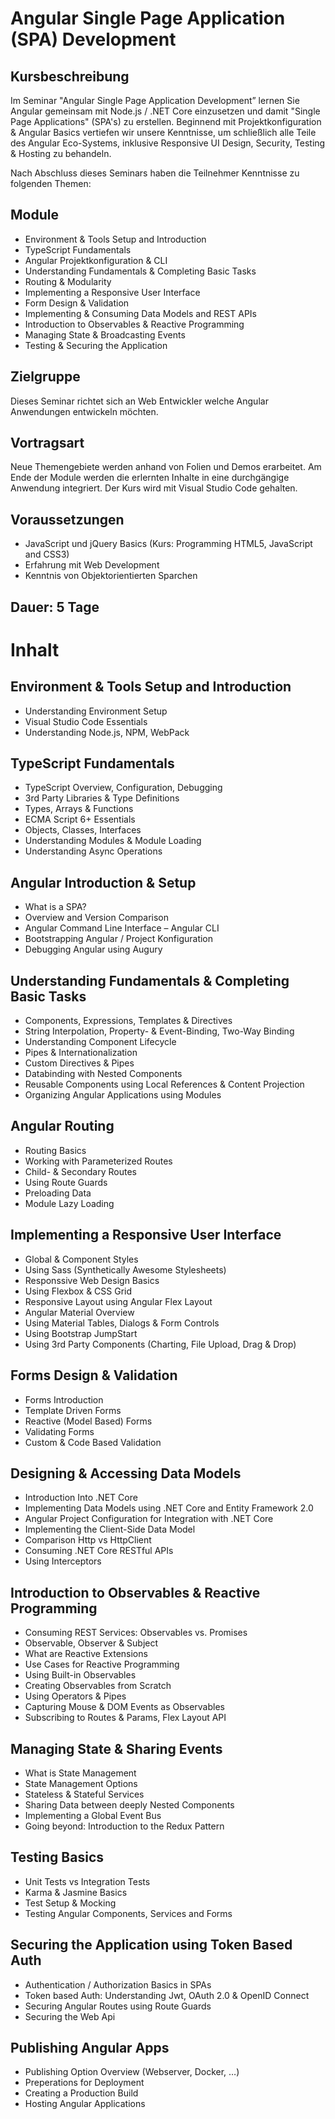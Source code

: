 # Angular Single Page Application (SPA) Development

## Kursbeschreibung

Im Seminar "Angular Single Page Application Development” lernen Sie Angular gemeinsam mit Node.js / .NET Core einzusetzen und damit "Single Page Applications" (SPA's) zu erstellen. Beginnend mit Projektkonfiguration & Angular Basics vertiefen wir unsere Kenntnisse, um schließlich alle Teile des Angular Eco-Systems, inklusive Responsive UI Design, Security, Testing & Hosting zu behandeln.

Nach Abschluss dieses Seminars haben die Teilnehmer Kenntnisse zu folgenden Themen:

## Module

- Environment & Tools Setup and Introduction
- TypeScript Fundamentals
- Angular Projektkonfiguration & CLI
- Understanding Fundamentals & Completing Basic Tasks
- Routing & Modularity
- Implementing a Responsive User Interface
- Form Design & Validation
- Implementing & Consuming Data Models and REST APIs
- Introduction to Observables & Reactive Programming
- Managing State & Broadcasting Events
- Testing & Securing the Application

## Zielgruppe

Dieses Seminar richtet sich an Web Entwickler welche Angular Anwendungen entwickeln möchten.

## Vortragsart

Neue Themengebiete werden anhand von Folien und Demos erarbeitet. Am Ende der Module werden die erlernten Inhalte in eine durchgängige Anwendung integriert. Der Kurs wird mit Visual Studio Code gehalten.

## Voraussetzungen

- JavaScript und jQuery Basics (Kurs: Programming HTML5, JavaScript and CSS3)
- Erfahrung mit Web Development
- Kenntnis von Objektorientierten Sparchen

## Dauer: 5 Tage

# Inhalt

## Environment & Tools Setup and Introduction

- Understanding Environment Setup
- Visual Studio Code Essentials
- Understanding Node.js, NPM, WebPack

## TypeScript Fundamentals

- TypeScript Overview, Configuration, Debugging
- 3rd Party Libraries & Type Definitions
- Types, Arrays & Functions
- ECMA Script 6+ Essentials
- Objects, Classes, Interfaces
- Understanding Modules & Module Loading
- Understanding Async Operations

## Angular Introduction & Setup

- What is a SPA?
- Overview and Version Comparison
- Angular Command Line Interface – Angular CLI
- Bootstrapping Angular / Project Konfiguration
- Debugging Angular using Augury

## Understanding Fundamentals & Completing Basic Tasks

- Components, Expressions, Templates & Directives
- String Interpolation, Property- & Event-Binding, Two-Way Binding
- Understanding Component Lifecycle
- Pipes & Internationalization
- Custom Directives & Pipes
- Databinding with Nested Components
- Reusable Components using Local References & Content Projection
- Organizing Angular Applications using Modules

## Angular Routing

- Routing Basics
- Working with Parameterized Routes
- Child- & Secondary Routes
- Using Route Guards
- Preloading Data
- Module Lazy Loading

## Implementing a Responsive User Interface

- Global & Component Styles
- Using Sass (Synthetically Awesome Stylesheets)
- Responssive Web Design Basics
- Using Flexbox & CSS Grid
- Responsive Layout using Angular Flex Layout
- Angular Material Overview
- Using Material Tables, Dialogs & Form Controls
- Using Bootstrap JumpStart
- Using 3rd Party Components (Charting, File Upload, Drag & Drop)

## Forms Design & Validation

- Forms Introduction
- Template Driven Forms
- Reactive (Model Based) Forms
- Validating Forms
- Custom & Code Based Validation

## Designing & Accessing Data Models

- Introduction Into .NET Core
- Implementing Data Models using .NET Core and Entity Framework 2.0
- Angular Project Configuration for Integration with .NET Core
- Implementing the Client-Side Data Model
- Comparison Http vs HttpClient
- Consuming .NET Core RESTful APIs
- Using Interceptors

## Introduction to Observables & Reactive Programming

- Consuming REST Services: Observables vs. Promises
- Observable, Observer & Subject
- What are Reactive Extensions
- Use Cases for Reactive Programming
- Using Built-in Observables
- Creating Observables from Scratch
- Using Operators & Pipes
- Capturing Mouse & DOM Events as Observables
- Subscribing to Routes & Params, Flex Layout API

## Managing State & Sharing Events

- What is State Management
- State Management Options
- Stateless & Stateful Services
- Sharing Data between deeply Nested Components
- Implementing a Global Event Bus
- Going beyond: Introduction to the Redux Pattern

## Testing Basics

- Unit Tests vs Integration Tests
- Karma & Jasmine Basics
- Test Setup & Mocking
- Testing Angular Components, Services and Forms

## Securing the Application using Token Based Auth

- Authentication / Authorization Basics in SPAs
- Token based Auth: Understanding Jwt, OAuth 2.0 & OpenID Connect
- Securing Angular Routes using Route Guards
- Securing the Web Api

## Publishing Angular Apps

- Publishing Option Overview (Webserver, Docker, …)
- Preperations for Deployment
- Creating a Production Build
- Hosting Angular Applications
